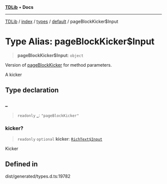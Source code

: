 [**TDLib**](../../../../../../README.md) • **Docs**

***

[TDLib](../../../../../../modules.md) / [index](../../../../../README.md) / [types](../../../README.md) / [default](../README.md) / pageBlockKicker$Input

# Type Alias: pageBlockKicker$Input

> **pageBlockKicker$Input**: `object`

Version of [pageBlockKicker](pageBlockKicker.md) for method parameters.

A kicker

## Type declaration

### \_

> `readonly` **\_**: `"pageBlockKicker"`

### kicker?

> `readonly` `optional` **kicker**: [`RichText$Input`](RichText$Input.md)

Kicker

## Defined in

dist/generated/types.d.ts:19782
